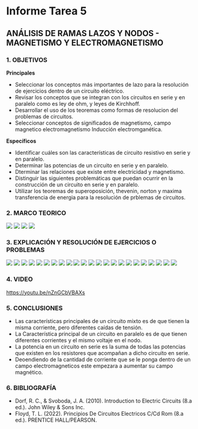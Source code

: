 # Informe Tarea 5
## ANÁLISIS DE RAMAS LAZOS Y NODOS - MAGNETISMO Y ELECTROMAGNETISMO
### 1. OBJETIVOS

**Principales**
- Seleccionar los conceptos más importantes de lazo para la resolución de ejercicios dentro de un circuito eléctrico.
- Revisar los conceptos que se integran con los circuitos en serie y en paralelo como es ley de ohm, y leyes de Kirchhoff.
- Desarrollar el uso de los teoremas como formas de resolucion del problemas de circuitos.
- Seleccionar conceptos de significados de magnetismo, campo magnetico electromagnetismo Inducción electromganética.

**Específicos**

- Identificar cuáles son las características de circuito resistivo en serie y en paralelo.
- Determinar las potencias de un circuito en serie y en paralelo.
- Dterminar las relaciones que existe entre electricidad y magnetismo.
- Distinguir las siguientes problemáticas que puedan ocurrir en la construcción de un circuito en serie y en paralelo.
- Utilizar los teoremas de superoposición, thevenin, norton y maxima transferencia de energia para la resolución de prblemas de circuitos.

### 2. MARCO TEORICO
![](https://github.com/SanchezMaiAndresSebastian/Tarea-5/blob/main/Fotos/1.png)
![](https://github.com/SanchezMaiAndresSebastian/Tarea-5/blob/main/Fotos/2.png)
![](https://github.com/SanchezMaiAndresSebastian/Tarea-5/blob/main/Fotos/3.png)
![](https://github.com/SanchezMaiAndresSebastian/Tarea-5/blob/main/Fotos/4.png)

### 3. EXPLICACIÓN Y RESOLUCIÓN DE EJERCICIOS O PROBLEMAS

![](https://github.com/SanchezMaiAndresSebastian/Tarea-5/blob/main/Fotos/Tarea%205%20-%20Fund.%20de%20Circuitos%202022-01.png)
![](https://github.com/SanchezMaiAndresSebastian/Tarea-5/blob/main/Fotos/Tarea%205%20-%20Fund.%20de%20Circuitos%202022-02.png)
![](https://github.com/SanchezMaiAndresSebastian/Tarea-5/blob/main/Fotos/Tarea%205%20-%20Fund.%20de%20Circuitos%202022-03.png)
![](https://github.com/SanchezMaiAndresSebastian/Tarea-5/blob/main/Fotos/Tarea%205%20-%20Fund.%20de%20Circuitos%202022-04.png)
![](https://github.com/SanchezMaiAndresSebastian/Tarea-5/blob/main/Fotos/Tarea%205%20-%20Fund.%20de%20Circuitos%202022-05.png)
![](https://github.com/SanchezMaiAndresSebastian/Tarea-5/blob/main/Fotos/Tarea%205%20-%20Fund.%20de%20Circuitos%202022-06.png)
![](https://github.com/SanchezMaiAndresSebastian/Tarea-5/blob/main/Fotos/Tarea%205%20-%20Fund.%20de%20Circuitos%202022-07.png)
![](https://github.com/SanchezMaiAndresSebastian/Tarea-5/blob/main/Fotos/Tarea%205%20-%20Fund.%20de%20Circuitos%202022-08.png)
![](https://github.com/SanchezMaiAndresSebastian/Tarea-5/blob/main/Fotos/Tarea%205%20-%20Fund.%20de%20Circuitos%202022-09.png)
![](https://github.com/SanchezMaiAndresSebastian/Tarea-5/blob/main/Fotos/Tarea%205%20-%20Fund.%20de%20Circuitos%202022-10.png)
![](https://github.com/SanchezMaiAndresSebastian/Tarea-5/blob/main/Fotos/Tarea%205%20-%20Fund.%20de%20Circuitos%202022-11.png)
![](https://github.com/SanchezMaiAndresSebastian/Tarea-5/blob/main/Fotos/Tarea%205%20-%20Fund.%20de%20Circuitos%202022-12.png)
![](https://github.com/SanchezMaiAndresSebastian/Tarea-5/blob/main/Fotos/Tarea%205%20-%20Fund.%20de%20Circuitos%202022-13.png)
![](https://github.com/SanchezMaiAndresSebastian/Tarea-5/blob/main/Fotos/Tarea%205%20-%20Fund.%20de%20Circuitos%202022-14.png)
![](https://github.com/SanchezMaiAndresSebastian/Tarea-5/blob/main/Fotos/Tarea%205%20-%20Fund.%20de%20Circuitos%202022-15.png)
![](https://github.com/SanchezMaiAndresSebastian/Tarea-5/blob/main/Fotos/Tarea%205%20-%20Fund.%20de%20Circuitos%202022-16.png)
![](https://github.com/SanchezMaiAndresSebastian/Tarea-5/blob/main/Fotos/Tarea%205%20-%20Fund.%20de%20Circuitos%202022-17.png)
![](https://github.com/SanchezMaiAndresSebastian/Tarea-5/blob/main/Fotos/Tarea%205%20-%20Fund.%20de%20Circuitos%202022-18.png)
![](https://github.com/SanchezMaiAndresSebastian/Tarea-5/blob/main/Fotos/Tarea%205%20-%20Fund.%20de%20Circuitos%202022-19.png)
![](https://github.com/SanchezMaiAndresSebastian/Tarea-5/blob/main/Fotos/Tarea%205%20-%20Fund.%20de%20Circuitos%202022-20.png)
![](https://github.com/SanchezMaiAndresSebastian/Tarea-5/blob/main/Fotos/Tarea%205%20-%20Fund.%20de%20Circuitos%202022-21.png)
![](https://github.com/SanchezMaiAndresSebastian/Tarea-5/blob/main/Fotos/Tarea%205%20-%20Fund.%20de%20Circuitos%202022-22.png)
![](https://github.com/SanchezMaiAndresSebastian/Tarea-5/blob/main/Fotos/Tarea%205%20-%20Fund.%20de%20Circuitos%202022-23.png)


### 4. VIDEO

https://youtu.be/nZnGCbVBAXs

### 5. CONCLUSIONES

- Las características principales de un circuito mixto es de que tienen la misma corriente, pero diferentes caídas de tensión.
- La Característica principal de un circuito en paralelo es de que tienen diferentes corrientes y el mismo voltaje en el nodo.
- La potencia en un circuito en serie es la suma de todas las potencias que existen en los resistores que acompañan a dicho circuito en serie.
- Deoendiendo de la cantidad de corriente que se le ponga dentro de un campo electromagneticos este empezara a aumentar su campo magnético.
### 6. BIBLIOGRAFÍA

- Dorf, R. C., & Svoboda, J. A. (2010). Introduction to Electric Circuits (8.a ed.). John Wiley & Sons Inc.
- Floyd, T. L. (2022). Principios De Circuitos Electricos C/Cd Rom (8.a ed.). PRENTICE HALL/PEARSON.
